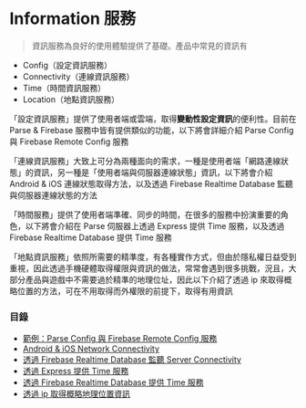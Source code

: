 # Information 服務

> 資訊服務為良好的使用體驗提供了基礎。產品中常見的資訊有
* Config（設定資訊服務）
* Connectivity（連線資訊服務）
* Time（時間資訊服務）
* Location（地點資訊服務）

「設定資訊服務」提供了使用者端或雲端，取得**變動性設定資訊**的便利性。目前在 Parse & Firebase 服務中皆有提供類似的功能，以下將會詳細介紹 Parse Config 與 Firebase Remote Config 服務

「連線資訊服務」大致上可分為兩種面向的需求，一種是使用者端「網路連線狀態」的資訊，另一種是「使用者端與伺服器連線狀態」資訊，以下將會介紹 Android & iOS 連線狀態取得方法，以及透過 Firebase Realtime Database 監聽與伺服器連線狀態的方法

「時間服務」提供了使用者端準確、同步的時間，在很多的服務中扮演重要的角色，以下將會介紹在 Parse 伺服器上透過 Express 提供 Time 服務，以及透過 Firebase Realtime Database 提供 Time 服務

「地點資訊服務」依照所需要的精準度，有各種實作方式，但由於隱私權日益受到重視，因此透過手機硬體取得權限與資訊的做法，常常會遇到很多挑戰，況且，大部分產品與遊戲中不需要過於精準的地理位址，因此以下介紹了透過 ip 來取得概略位置的方法，可在不用取得而外權限的前提下，取得有用資訊

### 目錄

* [範例：Parse Config 與 Firebase Remote Config 服務](service-information/parse-config-and-firebase-remote-config.md) 
* [Android & iOS Network Connectivity](service-information/android-and-ios-network-connectivity.md)
* [透過 Firebase Realtime Database 監聽 Server Connectivity](service-information/firebase-realtime-database-server-connectivity.md)
* [透過 Express 提供 Time 服務](service-information/express-time-service.md)
* [透過 Firebase Realtime Database 提供 Time 服務](service-information/firebase-realtime-database-time-service.md)
* [透過 ip 取得概略地理位置資訊](service-information/ip-to-location.md)